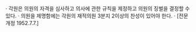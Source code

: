 · 각원은 의원의 자격을 심사하고 의사에 관한 규칙을 제정하고 의원의 징벌을 결정할 수 있다.
· 의원을 제명함에는 각원의 재적의원 3분지 2이상의 찬성이 있어야 한다.
· [전문개정 1952.7.7.]
